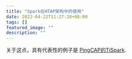 ```yaml
---
title: "Spark在HTAP架构中的使用"
date: 2022-04-22T11:27:28+08:00
tags: []
featured_image: ""
description: ""
---
```


关于这点，具有代表性的例子是 [PingCAP的TiSpark](https://docs.pingcap.com/zh/tidb/stable/tispark-overview#tispark-%E7%94%A8%E6%88%B7%E6%8C%87%E5%8D%97).






